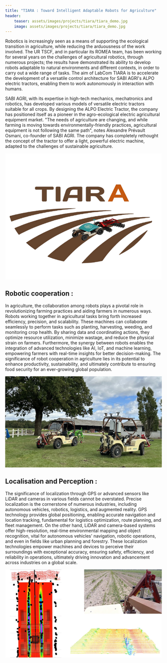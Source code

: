 ```yaml
---
title: "TIARA : Toward Intelligent Adaptable Robots for Agriculture"
header:
    teaser: assets/images/projects/tiara/tiara_demo.jpg
    image: assets/images/projects/tiara/tiara_demo.jpg
---
```


Robotics is increasingly seen as a means of supporting the ecological transition in agriculture, while reducing the arduousness of the work involved. The UR TSCF, and in particular its ROMEA team, has been working for several years on the challenges of agricultural robotics, through numerous projects; the results have demonstrated its ability to develop robots adaptable to natural environments and different contexts, in order to carry out a wide range of tasks.
The aim of LabCom TIARA is to accelerate the development of a versatile control architecture for SABI AGRI's ALPO electric tractors, enabling them to work autonomously in interaction with humans.

SABI AGRI, with its expertise in high-tech mechanics, mechatronics and robotics, has developed various models of versatile electric tractors suitable for all crops. By designing the ALPO Electric Tractor, the company has positioned itself as a pioneer in the agro-ecological electric agricultural equipment market. "The needs of agriculture are changing, and while farming is moving towards environmentally-friendly practices, agricultural equipment is not following the same path", notes Alexandre Prévault Osmani, co-founder of SABI AGRI. 
The company has completely rethought the concept of the tractor to offer a light, powerful electric machine, adapted to the challenges of sustainable agriculture.

![Tiara logo](/assets/images/projects/tiara/tiara_logo.png)


## Robotic cooperation :

In agriculture, the collaboration among robots plays a pivotal role in revolutionizing farming practices and aiding farmers in numerous ways. Robots working together in agricultural tasks bring forth increased efficiency, precision, and scalability. These machines can collaborate seamlessly to perform tasks such as planting, harvesting, weeding, and monitoring crop health. By sharing data and coordinating actions, they optimize resource utilization, minimize wastage, and reduce the physical strain on farmers. Furthermore, the synergy between robots enables the integration of advanced technologies like AI, IoT, and machine learning, empowering farmers with real-time insights for better decision-making. The significance of robot cooperation in agriculture lies in its potential to enhance productivity, sustainability, and ultimately contribute to ensuring food security for an ever-growing global population.

![Cooperation between robot](/assets/images/projects/tiara/tiara_coop_crop.png)


## Localisation and Perception :

The significance of localization through GPS or advanced sensors like LiDAR and cameras in various fields cannot be overstated. Precise localization is the cornerstone of numerous industries, including autonomous vehicles, robotics, logistics, and augmented reality. GPS technology provides global positioning, enabling accurate navigation and location tracking, fundamental for logistics optimization, route planning, and fleet management. On the other hand, LiDAR and camera-based systems offer high-resolution, real-time environmental mapping and object recognition, vital for autonomous vehicles' navigation, robotic operations, and even in fields like urban planning and forestry. These localization technologies empower machines and devices to perceive their surroundings with exceptional accuracy, ensuring safety, efficiency, and reliability in operations, ultimately driving innovation and advancement across industries on a global scale.

![Localisation based on the sensors of the robot](/assets/images/projects/tiara/tiara_perception.png)



